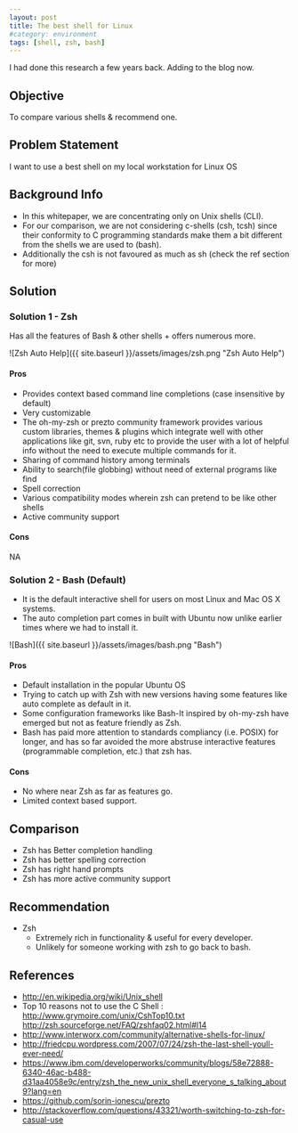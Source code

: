 ```yaml
---
layout: post
title: The best shell for Linux
#category: environment
tags: [shell, zsh, bash]
---
```

 
I had done this research a few years back. Adding to the blog now.

## Objective
To compare various shells & recommend one.

## Problem Statement
I want to use a best shell on my local workstation for Linux OS

## Background Info

- In this whitepaper, we are concentrating only on Unix shells (CLI).
- For our comparison, we are not considering c-shells (csh, tcsh) since their conformity to C programming standards make them a bit different from the shells we are used to (bash).
- Additionally the csh is not favoured as much as sh (check the ref section for more)

## Solution

### Solution 1 - Zsh
Has all the features of Bash & other shells + offers numerous more.

![Zsh Auto Help]({{ site.baseurl }}/assets/images/zsh.png "Zsh Auto Help")

#### Pros
- Provides context based command line completions (case insensitive by default)
- Very customizable
- The oh-my-zsh or prezto community framework provides various custom libraries, themes & plugins which integrate well with other applications like git, svn, ruby etc to provide the user with a lot of helpful info without the need to execute multiple commands for it.
- Sharing of command history among terminals
- Ability to search(file globbing)  without need of external programs like find
- Spell correction
- Various compatibility modes wherein zsh can pretend to be like other shells
- Active community support

#### Cons
NA

### Solution 2 - Bash (Default)
- It is the  default interactive shell for users on most Linux and Mac OS X systems.
- The auto completion part comes in built with Ubuntu now unlike earlier times where we had to install it. 

![Bash]({{ site.baseurl }}/assets/images/bash.png "Bash")

#### Pros
- Default installation in the popular Ubuntu OS
- Trying to catch up with Zsh with new versions having some features like auto complete as default in it. 
- Some configuration frameworks like Bash-It inspired by oh-my-zsh have emerged but not as feature friendly as Zsh.
- Bash has paid more attention to standards compliancy (i.e. POSIX) for longer, and has so far avoided the more abstruse interactive features (programmable completion, etc.) that zsh has.

#### Cons
- No where near Zsh as far as features go. 
- Limited context based support.

## Comparison
- Zsh has Better completion handling
- Zsh has better spelling correction
- Zsh has right hand prompts
- Zsh has more active community support

## Recommendation
- Zsh
    - Extremely rich in functionality & useful for every developer. 
    - Unlikely for someone working with zsh to go back to bash.


## References 
- <http://en.wikipedia.org/wiki/Unix_shell>
- Top 10 reasons not to use the C Shell : <http://www.grymoire.com/unix/CshTop10.txt>
<http://zsh.sourceforge.net/FAQ/zshfaq02.html#l14>
- <http://www.interworx.com/community/alternative-shells-for-linux/>
- <http://friedcpu.wordpress.com/2007/07/24/zsh-the-last-shell-youll-ever-need/>
- <https://www.ibm.com/developerworks/community/blogs/58e72888-6340-46ac-b488-d31aa4058e9c/entry/zsh_the_new_unix_shell_everyone_s_talking_about9?lang=en>
- <https://github.com/sorin-ionescu/prezto>
- <http://stackoverflow.com/questions/43321/worth-switching-to-zsh-for-casual-use>
